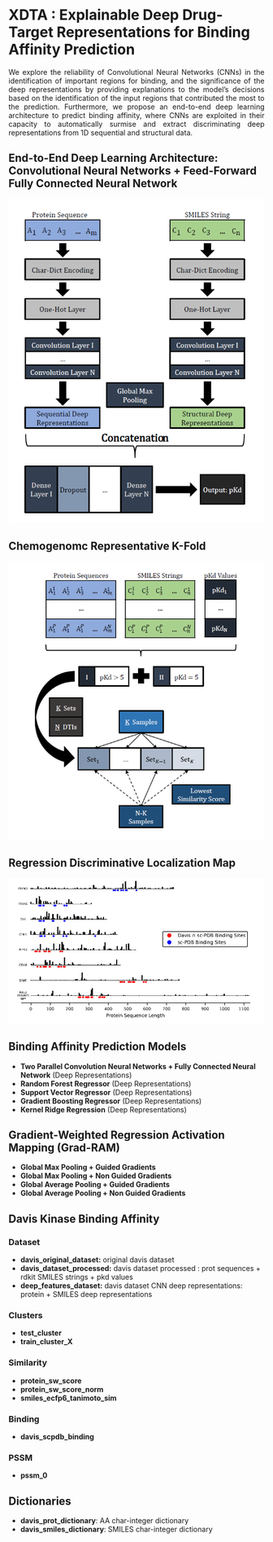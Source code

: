 # XDTA : Explainable Deep Drug-Target Representations for Binding Affinity Prediction
<p align="justify"> We explore the reliability of Convolutional Neural Networks (CNNs) in the identification of important regions for binding, and the significance of the deep representations by providing explanations to the model’s decisions based on the identification of the input regions that contributed the most to the prediction. Furthermore, we propose an end-to-end deep learning architecture to predict binding affinity, where CNNs are exploited in their capacity to automatically surmise and extract discriminating deep representations from 1D sequential and structural data.</p>

## End-to-End Deep Learning Architecture: Convolutional Neural Networks + Feed-Forward Fully Connected Neural Network
<p align="center"><img src="/figure/pred_model.png"/></p>

## Chemogenomc Representative K-Fold 
<p align="center"><img src="/figure/split_data.png"/></p>

## Regression Discriminative Localization Map
<p align="center"><img src="/figure/gradram_result.png"/></p>

## Binding Affinity Prediction Models
- **Two Parallel Convolution Neural Networks + Fully Connected Neural Network** (Deep Representations)
- **Random Forest Regressor** (Deep Representations)
- **Support Vector Regressor** (Deep Representations)
- **Gradient Boosting Regressor** (Deep Representations)
- **Kernel Ridge Regression** (Deep Representations)

## Gradient-Weighted Regression Activation Mapping (Grad-RAM)
- **Global Max Pooling + Guided Gradients**
- **Global Max Pooling + Non Guided Gradients**
- **Global Average Pooling + Guided Gradients**
- **Global Average Pooling + Non Guided Gradients**

## Davis Kinase Binding Affinity
### Dataset
- **davis_original_dataset:** original davis dataset
- **davis_dataset_processed:** davis dataset processed : prot sequences + rdkit SMILES strings + pkd values
- **deep_features_dataset:** davis dataset CNN deep representations: protein + SMILES deep representations
### Clusters
- **test_cluster**
- **train_cluster_X**
### Similarity
- **protein_sw_score**
- **protein_sw_score_norm**
- **smiles_ecfp6_tanimoto_sim**
### Binding
- **davis_scpdb_binding**
### PSSM
- **pssm_0**



## Dictionaries
- **davis_prot_dictionary**: AA char-integer dictionary
- **davis_smiles_dictionary**: SMILES char-integer dictionary

